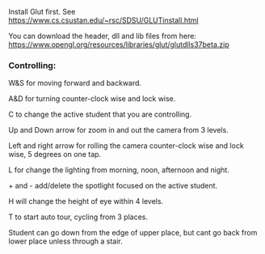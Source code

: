 Install Glut first. See https://www.cs.csustan.edu/~rsc/SDSU/GLUTinstall.html

You can download the header, dll and lib files from here: https://www.opengl.org/resources/libraries/glut/glutdlls37beta.zip

### Controlling: ### 
W&S for moving forward and backward.

A&D for turning counter-clock wise and lock wise.

C to change the active student that you are controlling.

Up and Down arrow for zoom in and out the camera from 3 levels.

Left and right arrow for rolling the camera counter-clock wise and lock wise, 5 degrees on one tap.

L for change the lighting from morning, noon, afternoon and night.

\+ and - add/delete the spotlight focused on the active student.

H will change the height of eye within 4 levels.

T to start auto tour, cycling from 3 places.

Student can go down from the edge of upper place, but cant go back from lower place unless through a stair.